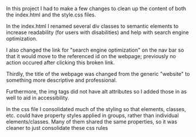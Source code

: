 In this project I had to make a few changes to clean up the content of both the index.html and the style.css files.


In the index.html I renamed several div classes to semantic elements to increase readability (for users with disabilities) and help with search engine optimization. 

I also changed the link for "search engine optimization" on the nav bar so that it would move to the referenced id on the webpage; previously no action occured after clicking this broken link.

Thirdly, the title of the webpage was changed from the generic "website" to something more descriptive and professional.

Furthermore, the img tags did not have alt attributes so I added those in as well to aid in accessibility.



In the css file I consolidated much of the styling so that elements, classes, etc. could have property styles applied in groups, rather than individual elements/classes. Many of them shared the same properties, so it was cleaner to just consolidate these css rules